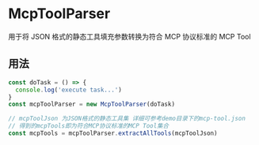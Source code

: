 # McpToolParser

用于将 JSON 格式的静态工具填充参数转换为符合 MCP 协议标准的 MCP Tool

## 用法

```typescript
const doTask = () => {
  console.log('execute task...')
}
const mcpToolParser = new McpToolParser(doTask)

// mcpToolJson 为JSON格式的静态工具集 详细可参考demo目录下的mcp-tool.json
// 得到的mcpTools即为符合MCP协议标准的MCP Tool集合
const mcpTools = mcpToolParser.extractAllTools(mcpToolJson)
```
